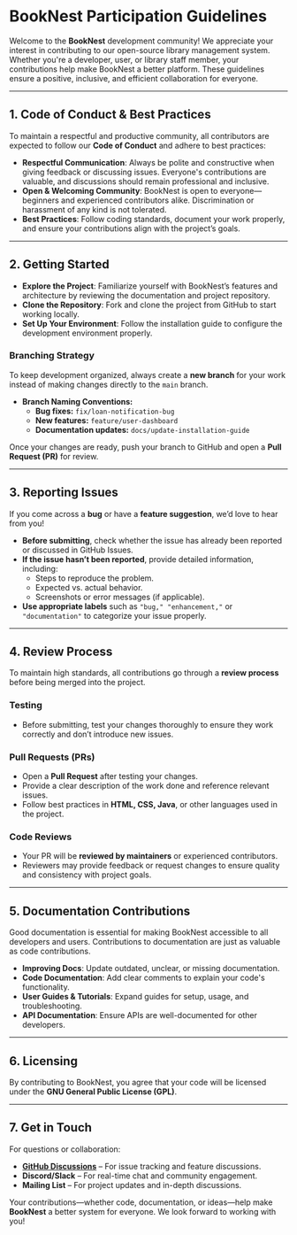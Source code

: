 # BookNest Participation Guidelines

Welcome to the **BookNest** development community! We appreciate your interest in contributing to our open-source library management system. Whether you're a developer, user, or library staff member, your contributions help make BookNest a better platform. These guidelines ensure a positive, inclusive, and efficient collaboration for everyone.

---

## 1. Code of Conduct & Best Practices

To maintain a respectful and productive community, all contributors are expected to follow our **Code of Conduct** and adhere to best practices:

- **Respectful Communication**: Always be polite and constructive when giving feedback or discussing issues. Everyone's contributions are valuable, and discussions should remain professional and inclusive.
- **Open & Welcoming Community**: BookNest is open to everyone—beginners and experienced contributors alike. Discrimination or harassment of any kind is not tolerated.
- **Best Practices**: Follow coding standards, document your work properly, and ensure your contributions align with the project’s goals.

---

## 2. Getting Started

- **Explore the Project**: Familiarize yourself with BookNest’s features and architecture by reviewing the documentation and project repository.
- **Clone the Repository**: Fork and clone the project from GitHub to start working locally.
- **Set Up Your Environment**: Follow the installation guide to configure the development environment properly.

### Branching Strategy
To keep development organized, always create a **new branch** for your work instead of making changes directly to the `main` branch.

- **Branch Naming Conventions:**
  - **Bug fixes:** `fix/loan-notification-bug`
  - **New features:** `feature/user-dashboard`
  - **Documentation updates:** `docs/update-installation-guide`

Once your changes are ready, push your branch to GitHub and open a **Pull Request (PR)** for review.

---

## 3. Reporting Issues

If you come across a **bug** or have a **feature suggestion**, we’d love to hear from you!

- **Before submitting**, check whether the issue has already been reported or discussed in GitHub Issues.
- **If the issue hasn’t been reported**, provide detailed information, including:
  - Steps to reproduce the problem.
  - Expected vs. actual behavior.
  - Screenshots or error messages (if applicable).
- **Use appropriate labels** such as `"bug," "enhancement,"` or `"documentation"` to categorize your issue properly.

---

## 4. Review Process

To maintain high standards, all contributions go through a **review process** before being merged into the project.

### Testing
- Before submitting, test your changes thoroughly to ensure they work correctly and don’t introduce new issues.

### Pull Requests (PRs)
- Open a **Pull Request** after testing your changes.
- Provide a clear description of the work done and reference relevant issues.
- Follow best practices in **HTML, CSS, Java**, or other languages used in the project.

### Code Reviews
- Your PR will be **reviewed by maintainers** or experienced contributors.
- Reviewers may provide feedback or request changes to ensure quality and consistency with project goals.

---

## 5. Documentation Contributions

Good documentation is essential for making BookNest accessible to all developers and users. Contributions to documentation are just as valuable as code contributions.

- **Improving Docs**: Update outdated, unclear, or missing documentation.
- **Code Documentation**: Add clear comments to explain your code's functionality.
- **User Guides & Tutorials**: Expand guides for setup, usage, and troubleshooting.
- **API Documentation**: Ensure APIs are well-documented for other developers.

---

## 6. Licensing

By contributing to BookNest, you agree that your code will be licensed under the **GNU General Public License (GPL)**.

---

## 7. Get in Touch

For questions or collaboration:

- **[GitHub Discussions](https://github.com/your-repo/discussions)** – For issue tracking and feature discussions.
- **Discord/Slack** – For real-time chat and community engagement.
- **Mailing List** – For project updates and in-depth discussions.

Your contributions—whether code, documentation, or ideas—help make **BookNest** a better system for everyone. We look forward to working with you! 

